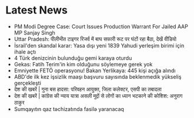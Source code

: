 # Latest News
-  PM Modi Degree Case: Court Issues Production Warrant For Jailed AAP MP Sanjay Singh
-  Uttar Pradesh: पीलीभीत टाइगर रिजर्व में बाघ सफारी रूट पर घंटों रहा बैठा, देखें वीडियो
-  İsrail'den skandal karar: Yasa dışı yeni 1839 Yahudi yerleşim birimi için ihale açtı
-  4 Türk denizcinin bulunduğu gemi karaya oturdu
-  Gekas: Fatih Terim'in kim olduğunu söylemeye gerek yok
-  Emniyette FETÖ operasyonu! Bakan Yerlikaya: 445 kişi açığa alındı
-  ABD'de ilk kez işsizlik maaşı başvuru sayısında beklenmedik yükseliş gerçekleşti
-  देश की खबरें | गुना बस हादसा: परिवहन आयुक्त, जिला कलेक्टर, एसपी का तबादला
-  देश की खबरें | कांग्रेस की न्याय यात्रा असली मुद्दों से लोगों का ध्यान भटकाने की कोशिश: अनुराग ठाकुर
-  Sumqayıtın qaz təchizatında fasilə yaranacaq
